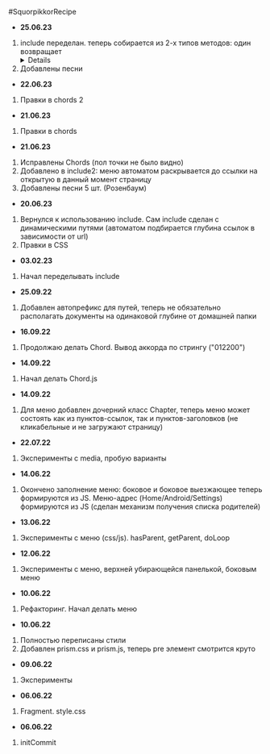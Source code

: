 #SquorpikkorRecipe

* <b>25.06.23</b>
1. include переделан. теперь собирается из 2-х типов методов: один возвращает <details> по параметрам, другой -- пункт меню
2. Добавлены песни
* <b>22.06.23</b>
1. Правки в chords 2
* <b>21.06.23</b>
1. Правки в chords
* <b>21.06.23</b>
1. Исправлены Chords (пол точки не было видно)
2. Добавлено в include2: меню автоматом раскрывается до ссылки на открытую в данный момент страницу
3. Добавлены песни 5 шт. (Розенбаум)
* <b>20.06.23</b>
1. Вернулся к использованию include. Сам include сделан с динамическими путями (автоматом подбирается глубина ссылок в зависимости от url)
2. Правки в CSS
* <b>03.02.23</b>
1. Начал переделывать include  
* <b>25.09.22</b>
1. Добавлен автопрефикс для путей, теперь не обязательно располагать документы на одинаковой глубине от домашней папки
* <b>16.09.22</b>
1. Продолжаю делать Chord. Вывод аккорда по  стрингу ("012200")
* <b>14.09.22</b>
1. Начал делать Chord.js
* <b>14.09.22</b>
1. Для меню добавлен дочерний класс Chapter, теперь меню может состоять как из пунктов-ссылок, так и пунктов-заголовков (не кликабельные и не загружают страницу)
* <b>22.07.22</b>
1. Эксперименты с media, пробую варианты
* <b>14.06.22</b>
1. Окончено заполнение меню: боковое и боковое выезжающее теперь формируются из JS. Меню-адрес (Home/Android/Settings) формируются из JS (сделан механизм получения списка родителей) 
* <b>13.06.22</b>
1. Эксперименты с меню (css/js). hasParent, getParent, doLoop
* <b>12.06.22</b>
1. Эксперименты с меню, верхней убирающейся панелькой, боковым меню
* <b>10.06.22</b>
1. Рефакторинг. Начал делать меню  
* <b>10.06.22</b>
1. Полностью переписаны стили
2. Добавлен prism.css и prism.js, теперь pre элемент смотрится круто
* <b>09.06.22</b>
1. Эксперименты
* <b>06.06.22</b>
1. Fragment. style.css
* <b>06.06.22</b>
1. initCommit







